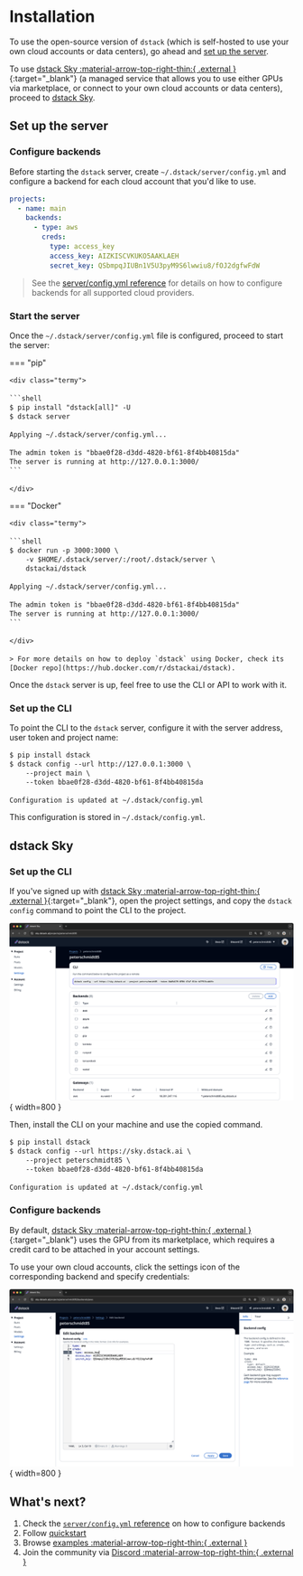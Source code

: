 # Installation

To use the open-source version of `dstack` (which is self-hosted to use your own cloud accounts or data centers), 
go ahead and [set up the server](#set-up-the-server). 

To use [dstack Sky :material-arrow-top-right-thin:{ .external }](https://sky.dstack.ai){:target="_blank"}
(a managed service that allows you to use either GPUs via marketplace, or connect to your own cloud accounts or data centers), 
proceed to [dstack Sky](#dstack-sky).

## Set up the server

### Configure backends

Before starting the `dstack` server, create `~/.dstack/server/config.yml` and
configure a backend for each cloud account that you'd like to use.

<div editor-title="~/.dstack/server/config.yml">

```yaml
projects:
  - name: main
    backends:
      - type: aws
        creds:
          type: access_key
          access_key: AIZKISCVKUKO5AAKLAEH
          secret_key: QSbmpqJIUBn1V5U3pyM9S6lwwiu8/fOJ2dgfwFdW
```

</div>

> See the [server/config.yml reference](../reference/server/config.yml.md#examples)
> for details on how to configure backends for all supported cloud providers.

### Start the server

Once the `~/.dstack/server/config.yml` file is configured, proceed to start the server:

=== "pip"

    <div class="termy">
    
    ```shell
    $ pip install "dstack[all]" -U
    $ dstack server

    Applying ~/.dstack/server/config.yml...

    The admin token is "bbae0f28-d3dd-4820-bf61-8f4bb40815da"
    The server is running at http://127.0.0.1:3000/
    ```
    
    </div>

=== "Docker"

    <div class="termy">
    
    ```shell
    $ docker run -p 3000:3000 \
        -v $HOME/.dstack/server/:/root/.dstack/server \
        dstackai/dstack

    Applying ~/.dstack/server/config.yml...

    The admin token is "bbae0f28-d3dd-4820-bf61-8f4bb40815da"
    The server is running at http://127.0.0.1:3000/
    ```
        
    </div>

    > For more details on how to deploy `dstack` using Docker, check its [Docker repo](https://hub.docker.com/r/dstackai/dstack).

Once the `dstack` server is up, feel free to use the CLI or API to work with it.

### Set up the CLI

To point the CLI to the `dstack` server, configure it
with the server address, user token and project name:

<div class="termy">

```shell
$ pip install dstack
$ dstack config --url http://127.0.0.1:3000 \
    --project main \
    --token bbae0f28-d3dd-4820-bf61-8f4bb40815da
    
Configuration is updated at ~/.dstack/config.yml
```

</div>

This configuration is stored in `~/.dstack/config.yml`.

## dstack Sky

### Set up the CLI

If you've signed up with [dstack Sky :material-arrow-top-right-thin:{ .external }](https://sky.dstack.ai){:target="_blank"},
open the project settings, and copy the `dstack config` command to point the CLI to the project.

![](https://raw.githubusercontent.com/dstackai/static-assets/main/static-assets/images/dstack-sky-project-config.png){ width=800 }

Then, install the CLI on your machine and use the copied command.

<div class="termy">

```shell
$ pip install dstack
$ dstack config --url https://sky.dstack.ai \
    --project peterschmidt85 \
    --token bbae0f28-d3dd-4820-bf61-8f4bb40815da
    
Configuration is updated at ~/.dstack/config.yml
```

</div>

### Configure backends

By default, [dstack Sky :material-arrow-top-right-thin:{ .external }](https://sky.dstack.ai){:target="_blank"} 
uses the GPU from its marketplace, which requires a credit card to be attached in your account
settings.

To use your own cloud accounts, click the settings icon of the corresponding backend and specify credentials:

![](https://raw.githubusercontent.com/dstackai/static-assets/main/static-assets/images/dstack-sky-edit-backend-config.png){ width=800 }

[//]: # (The `dstack server` command automatically updates `~/.dstack/config.yml`)
[//]: # (with the `main` project.)

## What's next?

1. Check the [`server/config.yml` reference](../reference/server/config.yml.md) on how to configure backends
2. Follow [quickstart](../quickstart.md)
3. Browse [examples :material-arrow-top-right-thin:{ .external }](https://github.com/dstackai/dstack/tree/master/examples)
4. Join the community via [Discord :material-arrow-top-right-thin:{ .external }](https://discord.gg/u8SmfwPpMd)